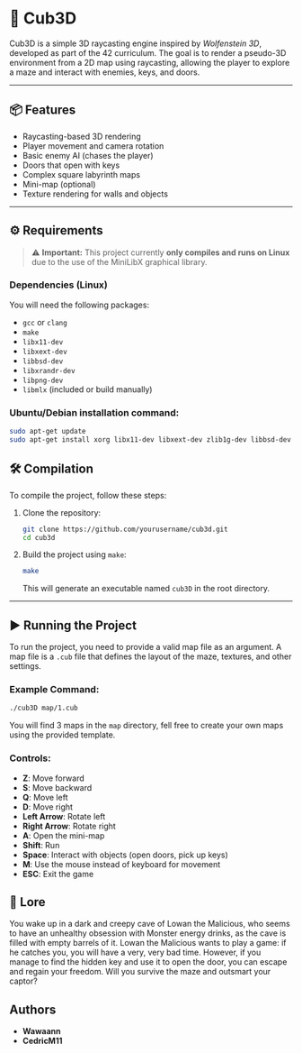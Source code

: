 # 🧱 Cub3D

Cub3D is a simple 3D raycasting engine inspired by *Wolfenstein 3D*, developed as part of the 42 curriculum. The goal is to render a pseudo-3D environment from a 2D map using raycasting, allowing the player to explore a maze and interact with enemies, keys, and doors.

---

## 📦 Features

- Raycasting-based 3D rendering
- Player movement and camera rotation
- Basic enemy AI (chases the player)
- Doors that open with keys
- Complex square labyrinth maps
- Mini-map (optional)
- Texture rendering for walls and objects

---

## ⚙️ Requirements

> ⚠️ **Important:** This project currently **only compiles and runs on Linux** due to the use of the MiniLibX graphical library.

### Dependencies (Linux)

You will need the following packages:

- `gcc` or `clang`
- `make`
- `libx11-dev`
- `libxext-dev`
- `libbsd-dev`
- `libxrandr-dev`
- `libpng-dev`
- `libmlx` (included or build manually)

### Ubuntu/Debian installation command:

```bash
sudo apt-get update
sudo apt-get install xorg libx11-dev libxext-dev zlib1g-dev libbsd-dev
```

## 🛠️ Compilation

To compile the project, follow these steps:

1. Clone the repository:
   ```bash
   git clone https://github.com/yourusername/cub3d.git
   cd cub3d
   ```

2. Build the project using `make`:
   ```bash
   make
   ```

   This will generate an executable named `cub3D` in the root directory.

---

## ▶️ Running the Project

To run the project, you need to provide a valid map file as an argument. A map file is a `.cub` file that defines the layout of the maze, textures, and other settings.

### Example Command:

```bash
./cub3D map/1.cub
```

You will find 3 maps in the `map` directory, fell free to create your own maps using the provided template.

### Controls:
- **Z**: Move forward
- **S**: Move backward
- **Q**: Move left
- **D**: Move right
- **Left Arrow**: Rotate left
- **Right Arrow**: Rotate right
- **A**: Open the mini-map
- **Shift**: Run
- **Space**: Interact with objects (open doors, pick up keys)
- **M**: Use the mouse instead of keyboard for movement
- **ESC**: Exit the game

## 📖 Lore

You wake up in a dark and creepy cave of Lowan the Malicious, who seems to have an unhealthy obsession with Monster energy drinks, as the cave is filled with empty barrels of it. Lowan the Malicious wants to play a game: if he catches you, you will have a very, very bad time. However, if you manage to find the hidden key and use it to open the door, you can escape and regain your freedom. Will you survive the maze and outsmart your captor?

## Authors
- **Wawaann**
- **CedricM11**